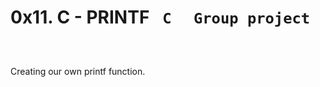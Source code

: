 # **0x11. C - PRINTF** <code> C </code> <code> Group project
 </code>

Creating our own printf function.
